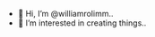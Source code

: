 - 👋 Hi, I’m @williamrolimm..
- 👀 I’m interested in creating things..


<!---
williamrolimm/williamrolimm is a ✨ special ✨ repository because its `README.md` (this file) appears on your GitHub profile.
You can click the Preview link to take a look at your changes.
--->
